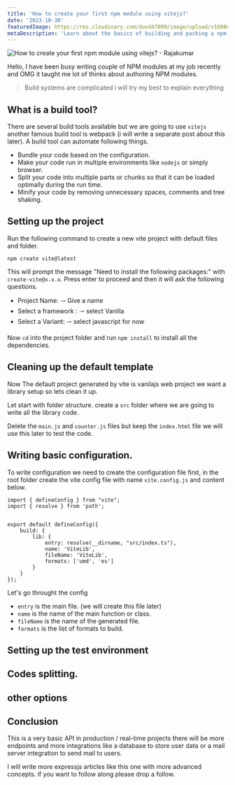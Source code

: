 ```yaml
---
title: 'How to create your first npm module using vitejs?'
date: '2023-10-30'
featuredImage: https://res.cloudinary.com/duvd47099/image/upload/v1698674964/personal-site/ccr2n1hw7afzbmd9a3jx.webp
metaDescription: 'Learn about the basics of building and packing a npm module or any javascript library with vitejs.'
---
```


![How to create your first npm module using vitejs? - Rajakumar](https://res.cloudinary.com/duvd47099/image/upload/v1698674964/personal-site/ccr2n1hw7afzbmd9a3jx.webp)

Hello, I have been busy writing couple of NPM modules at my job recently and OMG it taught me lot of thinks about authoring NPM modules.

> Build systems are complicated i will try my best to explain everything

## What is a build tool?

There are several build tools available but we are going to use `vitejs` another famous build tool is webpack (i will write a separate post about this later). A build tool can automate following things.

- Bundle your code based on the configuration.
- Make your code run in multiple environments like `nodejs` or simply browser.
- Split your code into multiple parts or chunks so that it can be loaded optimally during the run time.
- Minify your code by removing unnecessary spaces, comments and tree shaking.

## Setting up the project

Run the following command to create a new vite project with default files and folder.

```
npm create vite@latest
```

This will prompt the message "Need to install the following packages:" with `create-vite@x.x.x`.
Press enter to proceed and then it will ask the following questions.

- Project Name: 🠒 Give a name
- Select a framework : 🠒 select Vanilla
- Select a Variant: 🠒 select javascript for now

Now `cd` into the project folder and run `npm install` to install all the dependencies.

## Cleaning up the default template

Now The default project generated by vite is vanilajs web project we want a library setup so lets clean it up.

Let start with folder structure. create a `src` folder where we are going to write all the library code.

Delete the `main.js` and `counter.js` files but keep the `index.html` file we will use this later to test the code.

## Writing basic configuration.

To write configuration we need to create the configuration file first, in the root folder create the vite config file with name `vite.config.js` and content below.

```
import { defineConfig } from "vite";
import { resolve } from 'path';


export default defineConfig({
    build: {
        lib: {
            entry: resolve(__dirname, "src/index.ts"),
            name: 'ViteLib',
            fileName: 'ViteLib',
            formats: ['umd', 'es']
        }
    }
});
```

Let's go throught the config

- `entry` is the main file. (we will create this file later)
- `name` is the name of the main function or class.
- `fileName` is the name of the generated file.
- `formats` is the list of formats to build.

## Setting up the test environment

## Codes splitting.

## other options

## Conclusion

This is a very basic API in production / real-time projects there will be more endpoints and more integrations like a database to store user data or a mail server integration to send mail to users.

I will write more expressjs articles like this one with more advanced concepts. if you want to follow along please drop a follow.
